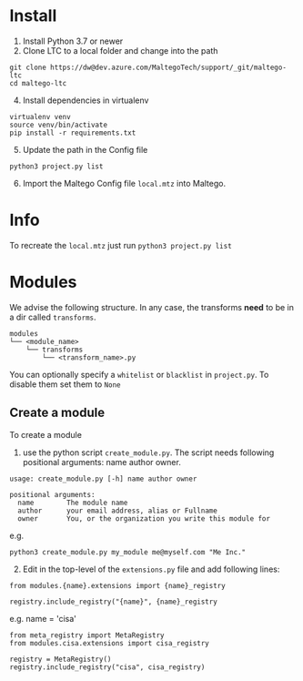 # Install

1. Install Python 3.7 or newer
2. Clone LTC to a local folder and change into the path 
```
git clone https://dw@dev.azure.com/MaltegoTech/support/_git/maltego-ltc
cd maltego-ltc
```

4. Install dependencies in virtualenv
```
virtualenv venv
source venv/bin/activate
pip install -r requirements.txt
```

5. Update the path in the Config file

```shell
python3 project.py list
```

6. Import the Maltego Config file `local.mtz` into Maltego.

# Info
To recreate the `local.mtz` just run `python3 project.py list`

# Modules

We advise the following structure. In any case, the transforms **need** to be in a dir called `transforms`.

```
modules
└── <module_name>
    └── transforms
        └── <transform_name>.py
```

You can optionally specify a `whitelist` or `blacklist` in `project.py`. To disable them set them to `None`


## Create a module
To create a module 

1. use the python script `create_module.py`. The script needs following positional arguments: name author owner.

```shell
usage: create_module.py [-h] name author owner

positional arguments:
  name        The module name
  author      your email address, alias or Fullname
  owner       You, or the organization you write this module for
```

e.g.

```shell
python3 create_module.py my_module me@myself.com "Me Inc."
```

2. Edit in the top-level of the `extensions.py` file and add following lines:   
```
from modules.{name}.extensions import {name}_registry

registry.include_registry("{name}", {name}_registry
```

e.g. name = 'cisa'

```
from meta_registry import MetaRegistry
from modules.cisa.extensions import cisa_registry

registry = MetaRegistry()
registry.include_registry("cisa", cisa_registry)
```


